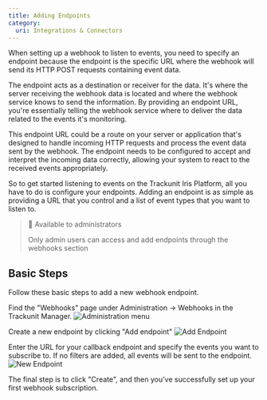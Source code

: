 ```yaml
---
title: Adding Endpoints
category:
  uri: Integrations & Connectors
---
```

When setting up a webhook to listen to events, you need to specify an endpoint because the endpoint is the specific URL where the webhook will send its HTTP POST requests containing event data.

The endpoint acts as a destination or receiver for the data. It's where the server receiving the webhook data is located and where the webhook service knows to send the information. By providing an endpoint URL, you're essentially telling the webhook service where to deliver the data related to the events it's monitoring.

This endpoint URL could be a route on your server or application that's designed to handle incoming HTTP requests and process the event data sent by the webhook. The endpoint needs to be configured to accept and interpret the incoming data correctly, allowing your system to react to the received events appropriately.

So to get started listening to events on the Trackunit Iris Platform, all you have to do is configure your endpoints. Adding an endpoint is as simple as providing a URL that you control and a list of event types that you want to listen to.

> 🚧 Available to administrators
>
> Only admin users can access and add endpoints through the webhooks section

## Basic Steps

Follow these basic steps to add a new webhook endpoint.

Find the "Webhooks" page under Administration → Webhooks in the Trackunit Manager.
![Administration menu](https://cdn.statically.io/gh/trackunit/developer-hub/master/guides/webhooks/webhooks-administration-menu.png)

Create a new endpoint by clicking "Add endpoint"
![Add Endpoint](https://cdn.statically.io/gh/trackunit/developer-hub/master/guides/webhooks/webhooks-add-endpoint.png)

Enter the URL for your callback endpoint and specify the events you want to subscribe to. If no filters are added, all events will be sent to the endpoint.
![New Endpoint](https://cdn.statically.io/gh/trackunit/developer-hub/master/guides/webhooks/webhooks-new-endpoint.png)

The final step is to click "Create", and then you've successfully set up your first webhook subscription.
